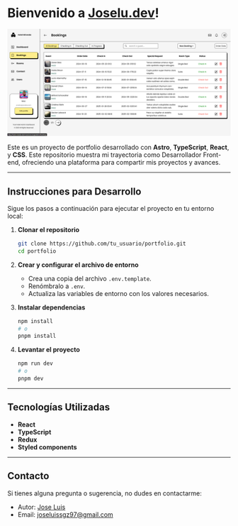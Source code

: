 # Bienvenido a [Joselu.dev](https://joselu-portfolio.vercel.app/)!

![alt text](image.png)

Este es un proyecto de portfolio desarrollado con **Astro**, **TypeScript**, **React**, y **CSS**. Este repositorio muestra mi trayectoria como Desarrollador Front-end, ofreciendo una plataforma para compartir mis proyectos y avances.

---

## Instrucciones para Desarrollo

Sigue los pasos a continuación para ejecutar el proyecto en tu entorno local:

1. **Clonar el repositorio**

   ```bash
   git clone https://github.com/tu_usuario/portfolio.git
   cd portfolio
   ```

2. **Crear y configurar el archivo de entorno**
   - Crea una copia del archivo `.env.template`.
   - Renómbralo a `.env`.
   - Actualiza las variables de entorno con los valores necesarios.

3. **Instalar dependencias**

   ```bash
   npm install
   # o
   pnpm install
   ```

4. **Levantar el proyecto**

   ```bash
   npm run dev
   # o
   pnpm dev
   ```

---

## Tecnologías Utilizadas

- **React**
- **TypeScript**
- **Redux**
- **Styled components**

---

## Contacto

Si tienes alguna pregunta o sugerencia, no dudes en contactarme:

- Autor: [Jose Luis](https://www.linkedin.com/in/j0selu/)
- Email: <joseluissgz97@gmail.com>
